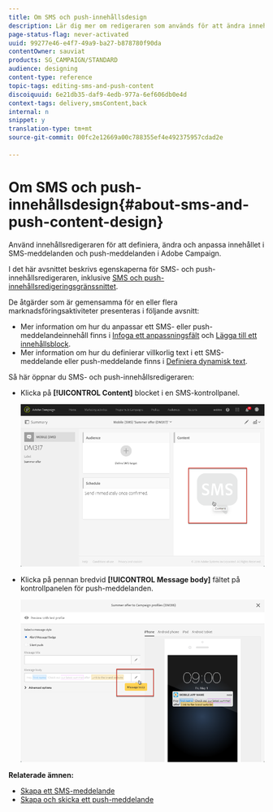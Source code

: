```yaml
---
title: Om SMS och push-innehållsdesign
description: Lär dig mer om redigeraren som används för att ändra innehållet i SMS-meddelanden och push-meddelanden i Adobe Campaign.
page-status-flag: never-activated
uuid: 99277e46-e4f7-49a9-ba27-b878780f90da
contentOwner: sauviat
products: SG_CAMPAIGN/STANDARD
audience: designing
content-type: reference
topic-tags: editing-sms-and-push-content
discoiquuid: 6e21db35-daf9-4edb-977a-6ef606db0e4d
context-tags: delivery,smsContent,back
internal: n
snippet: y
translation-type: tm+mt
source-git-commit: 00fc2e12669a00c788355ef4e492375957cdad2e

---
```



# Om SMS och push-innehållsdesign{#about-sms-and-push-content-design}

Använd innehållsredigeraren för att definiera, ändra och anpassa innehållet i SMS-meddelanden och push-meddelanden i Adobe Campaign.

I det här avsnittet beskrivs egenskaperna för SMS- och push-innehållsredigeraren, inklusive [SMS och push-innehållsredigeringsgränssnittet](../../channels/using/sms-and-push-content-editor-interface.md).

De åtgärder som är gemensamma för en eller flera marknadsföringsaktiviteter presenteras i följande avsnitt:

* Mer information om hur du anpassar ett SMS- eller push-meddelandeinnehåll finns i [Infoga ett anpassningsfält](../../designing/using/personalization.md#inserting-a-personalization-field) och [Lägga till ett innehållsblock](../../designing/using/personalization.md#adding-a-content-block).
* Mer information om hur du definierar villkorlig text i ett SMS-meddelande eller push-meddelande finns i [Definiera dynamisk text](../../channels/using/defining-dynamic-text.md).

Så här öppnar du SMS- och push-innehållsredigeraren:

* Klicka på **[!UICONTROL Content]** blocket i en SMS-kontrollpanel.

   ![](assets/des_sms_content.png)

* Klicka på pennan bredvid **[!UICONTROL Message body]** fältet på kontrollpanelen för push-meddelanden.

   ![](assets/des_push_body.png)

**Relaterade ämnen:**

* [Skapa ett SMS-meddelande](../../channels/using/creating-an-sms-message.md)
* [Skapa och skicka ett push-meddelande](../../channels/using/preparing-and-sending-a-push-notification.md)

